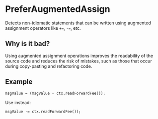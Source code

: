 # PreferAugmentedAssign
Detects non-idiomatic statements that can be written using augmented assignment
operators like `+=`, `-=`, etc.

## Why is it bad?
Using augmented assignment operations improves the readability of the source code
and reduces the risk of mistakes, such as those that occur during copy-pasting
and refactoring code.

## Example
```tact
msgValue = (msgValue - ctx.readForwardFee());
```

Use instead:
```tact
msgValue -= ctx.readForwardFee());
```
